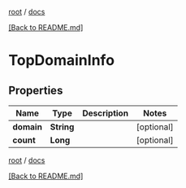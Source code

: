 [root](./../ "root") / [docs](./ "docs")

[[Back to README.md]](./../README.md "[Back to README.md]")

# TopDomainInfo

## Properties

| Name | Type | Description | Notes |
|------------ | ------------- | ------------- | -------------|
|**domain** | **String** |  |  [optional] |
|**count** | **Long** |  |  [optional] |

[root](./../ "root") / [docs](./ "docs")

[[Back to README.md]](./../README.md "[Back to README.md]")